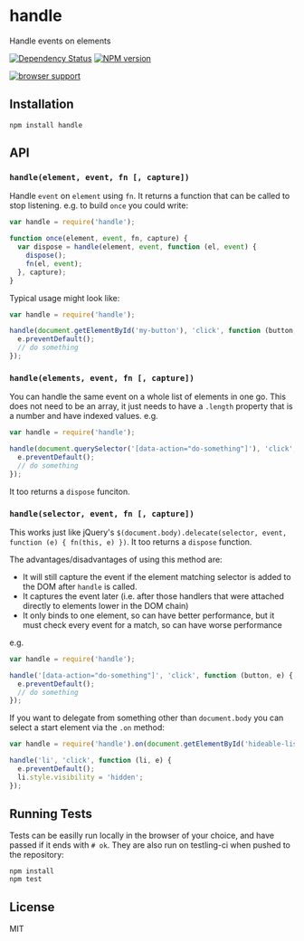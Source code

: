 # handle

Handle events on elements

[![Dependency Status](https://gemnasium.com/ForbesLindesay/handle.png)](https://gemnasium.com/ForbesLindesay/handle)
[![NPM version](https://badge.fury.io/js/handle.png)](http://badge.fury.io/js/handle)

[![browser support](https://ci.testling.com/ForbesLindesay/matches-selector.png)](https://ci.testling.com/ForbesLindesay/matches-selector)

## Installation

    npm install handle

## API

### `handle(element, event, fn [, capture])`

Handle `event` on `element` using `fn`.  It returns a function that can be called to stop listening.  e.g. to build `once` you could write:

```js
var handle = require('handle');

function once(element, event, fn, capture) {
  var dispose = handle(element, event, function (el, event) {
    dispose();
    fn(el, event);
  }, capture);
}
```

Typical usage might look like:

```js
var handle = require('handle');

handle(document.getElementById('my-button'), 'click', function (button, e) {
  e.preventDefault();
  // do something
});
```

### `handle(elements, event, fn [, capture])`

You can handle the same event on a whole list of elements in one go.  This does not need to be an array, it just needs to have a `.length` property that is a number and have indexed values.  e.g.


```js
var handle = require('handle');

handle(document.querySelector('[data-action="do-something"]'), 'click', function (button, e) {
  e.preventDefault();
  // do something
});
```

It too returns a `dispose` funciton.

### `handle(selector, event, fn [, capture])`

This works just like jQuery's `$(document.body).delecate(selector, event, function (e) { fn(this, e) })`.  It too returns a `dispose` function.

The advantages/disadvantages of using this method are:

 - It will still capture the event if the element matching selector is added to the DOM after `handle` is called.
 - It captures the event later (i.e. after those handlers that were attached directly to elements lower in the DOM chain)
 - It only binds to one element, so can have better performance, but it must check every event for a match, so can have worse performance

e.g.

```js
var handle = require('handle');

handle('[data-action="do-something"]', 'click', function (button, e) {
  e.preventDefault();
  // do something
});
```

If you want to delegate from something other than `document.body` you can select a start element via the `.on` method:

```js
var handle = require('handle').on(document.getElementById('hideable-list'));

handle('li', 'click', function (li, e) {
  e.preventDefault();
  li.style.visibility = 'hidden';
});
```

## Running Tests

Tests can be easilly run locally in the browser of your choice, and have passed if it ends with `# ok`.  They are also run on testling-ci when pushed to the repository:

```
npm install
npm test
```

## License

  MIT
